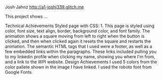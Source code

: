 Josh Jahnz 
http://a1-joshj339.glitch.me

This project shows ...

Technical Achievements
Styled page with CSS: 1. This page is styled using color, font size, text align, border, background color, and font family.
The animation shows a square moving from left to right when the button is clicked, and then when clicked again it resets the square and restarts the animation.
The semantic HTML tags that I used were a footer, as well as a few embedded links within the paragraphs. These links included pulling you to my linkedin profile when clicking my name, showing you where I'm from, and a link to the WPI website.
Design Achievements
I used 5 colors from the color pallete shown in the image I have linked.
I used the roboto font from Google Fonts.
